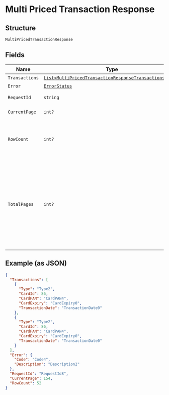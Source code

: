 
# Multi Priced Transaction Response

## Structure

`MultiPricedTransactionResponse`

## Fields

| Name | Type | Tags | Description |
|  --- | --- | --- | --- |
| `Transactions` | [`List<MultiPricedTransactionResponseTransactionsItems>`](../../doc/models/multi-priced-transaction-response-transactions-items.md) | Optional | - |
| `Error` | [`ErrorStatus`](../../doc/models/error-status.md) | Optional | - |
| `RequestId` | `string` | Optional | API Request Id |
| `CurrentPage` | `int?` | Optional | Current Page |
| `RowCount` | `int?` | Optional | Total row count matched for the given input criteria |
| `TotalPages` | `int?` | Optional | Calculated page count based on page size from the incoming API request and total number of rows matched for the given input criteria |

## Example (as JSON)

```json
{
  "Transactions": [
    {
      "Type": "Type2",
      "CardId": 86,
      "CardPAN": "CardPAN4",
      "CardExpiry": "CardExpiry0",
      "TransactionDate": "TransactionDate0"
    },
    {
      "Type": "Type2",
      "CardId": 86,
      "CardPAN": "CardPAN4",
      "CardExpiry": "CardExpiry0",
      "TransactionDate": "TransactionDate0"
    }
  ],
  "Error": {
    "Code": "Code4",
    "Description": "Description2"
  },
  "RequestId": "RequestId8",
  "CurrentPage": 154,
  "RowCount": 52
}
```


